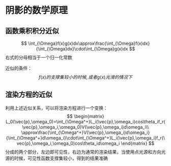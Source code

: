 # 阴影的数学原理

## 函数乘积积分近似
$$
\int_{\Omega}f(x)g(x)dx\approx\frac{\int_{\Omega}f(x)dx}{\int_{\Omega}dx}\cdot\int_{\Omega}g(x)dx
$$
右式的分母相当于一个归一化常数

近似的条件：
$$
f(x)的支撑集较小的时候,或者g(x)光滑的情况下
$$

## 渲染方程的近似
利用上述近似关系，可以将渲染方程进行一个变换：
$$
\begin{matrix}
L_0(\vec{p},\omega_0)=\int_{\Omega^+}L_i(\vec{p},\omega_i)cos\theta_if_r(\vec{p},\omega_i,\omega_0)V(\vec{p},\omega_i)d\omega_i\\
\approx\frac{\int_{\Omega^+}V(\vec{p},\omega_i)d\omega_i}{\int_{\Omega^+}d\omega_i}\cdot\int_{\Omega^+}L_i(\vec{p},\omega_i)f_r(\vec{p},\omega_i,\omega_0)cos\theta_id\omega_i
\end{matrix}
$$
分成的两个部分，左边即可见性，右边为通常的渲染结果，当使用点光源和方向光源的时候，可见性函数支撑集较小，得到的结果准确
